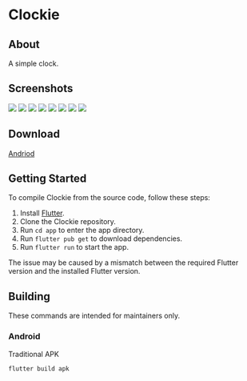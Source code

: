 # Clockie

## About

A simple clock.

## Screenshots

![](https://github.com/LouisLou2/Clockie/blob/master/screenshots/alarm_page.jpg)
![](https://github.com/LouisLou2/Clockie/blob/master/screenshots/add_clock.jpg)
![](https://github.com/LouisLou2/Clockie/blob/master/screenshots/world_clock.jpg)
![](https://github.com/LouisLou2/Clockie/blob/master/screenshots/add_city.jpg)
![](https://github.com/LouisLou2/Clockie/blob/master/screenshots/stopwatch.jpg)
![](https://github.com/LouisLou2/Clockie/blob/master/screenshots/stopwatch_lap.jpg)
![](https://github.com/LouisLou2/Clockie/blob/master/screenshots/timer.jpg)
![](https://github.com/LouisLou2/Clockie/blob/master/screenshots/timer_set.jpg)
## Download

[Andriod](https://github.com/LouisLou2/Clockie/releases/download/v1.0.0/app-release.apk)


## Getting Started

To compile Clockie from the source code, follow these steps:

1. Install [Flutter](https://flutter.dev).
2. Clone the Clockie repository.
3. Run `cd app` to enter the app directory.
4. Run `flutter pub get` to download dependencies.
5. Run `flutter run` to start the app.

The issue may be caused by a mismatch between the required Flutter version and the installed Flutter version.

## Building

These commands are intended for maintainers only.

### Android

Traditional APK

```bash
flutter build apk
```